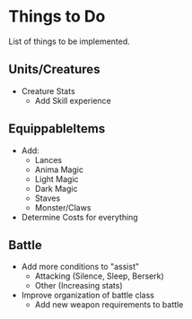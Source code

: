 # Things to Do
List of things to be implemented.
## Units/Creatures
* Creature Stats
    * Add Skill experience 
## EquippableItems
* Add:
    * Lances
    * Anima Magic
    * Light Magic
    * Dark Magic
    * Staves
    * Monster/Claws
* Determine Costs for everything
## Battle
* Add more conditions to "assist"
    * Attacking (Silence, Sleep, Berserk)
    * Other (Increasing stats)
* Improve organization of battle class
    * Add new weapon requirements to battle
     